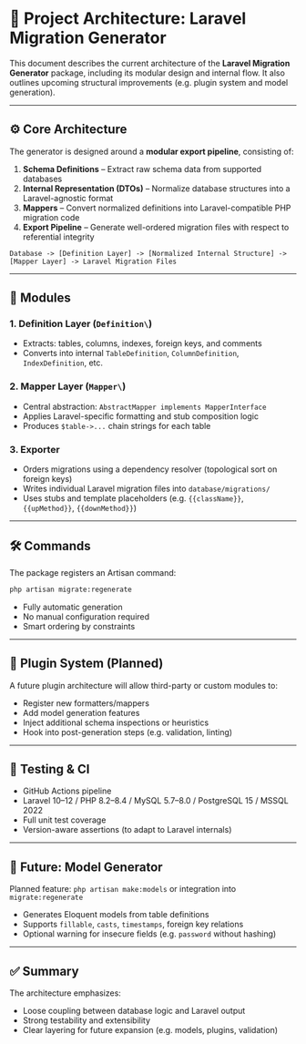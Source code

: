 # 🧱 Project Architecture: Laravel Migration Generator

This document describes the current architecture of the **Laravel Migration Generator** package, including its modular
design and internal flow. It also outlines upcoming structural improvements (e.g. plugin system and model generation).

---

## ⚙️ Core Architecture

The generator is designed around a **modular export pipeline**, consisting of:

1. **Schema Definitions** – Extract raw schema data from supported databases
2. **Internal Representation (DTOs)** – Normalize database structures into a Laravel-agnostic format
3. **Mappers** – Convert normalized definitions into Laravel-compatible PHP migration code
4. **Export Pipeline** – Generate well-ordered migration files with respect to referential integrity

```text
Database -> [Definition Layer] -> [Normalized Internal Structure] -> [Mapper Layer] -> Laravel Migration Files
```

---

## 🧩 Modules

### 1. Definition Layer (`Definition\`)

- Extracts: tables, columns, indexes, foreign keys, and comments
- Converts into internal `TableDefinition`, `ColumnDefinition`, `IndexDefinition`, etc.

### 2. Mapper Layer (`Mapper\`)

- Central abstraction: `AbstractMapper implements MapperInterface`
- Applies Laravel-specific formatting and stub composition logic
- Produces `$table->...` chain strings for each table

### 3. Exporter

- Orders migrations using a dependency resolver (topological sort on foreign keys)
- Writes individual Laravel migration files into `database/migrations/`
- Uses stubs and template placeholders (e.g. `{{className}}`, `{{upMethod}}`, `{{downMethod}}`)

---

## 🛠 Commands

The package registers an Artisan command:

```bash
php artisan migrate:regenerate
```

- Fully automatic generation
- No manual configuration required
- Smart ordering by constraints

---

## 🔌 Plugin System (Planned)

A future plugin architecture will allow third-party or custom modules to:

- Register new formatters/mappers
- Add model generation features
- Inject additional schema inspections or heuristics
- Hook into post-generation steps (e.g. validation, linting)

---

## 🧪 Testing & CI

- GitHub Actions pipeline
- Laravel 10–12 / PHP 8.2–8.4 / MySQL 5.7–8.0 / PostgreSQL 15 / MSSQL 2022
- Full unit test coverage
- Version-aware assertions (to adapt to Laravel internals)

---

## 🔮 Future: Model Generator

Planned feature: `php artisan make:models` or integration into `migrate:regenerate`

- Generates Eloquent models from table definitions
- Supports `fillable`, `casts`, `timestamps`, foreign key relations
- Optional warning for insecure fields (e.g. `password` without hashing)

---

## ✅ Summary

The architecture emphasizes:

- Loose coupling between database logic and Laravel output
- Strong testability and extensibility
- Clear layering for future expansion (e.g. models, plugins, validation)